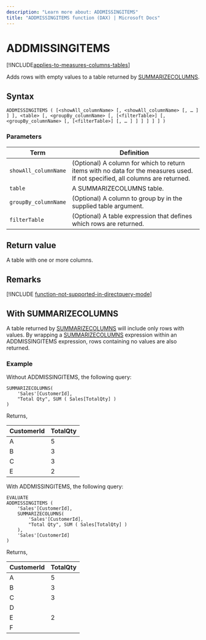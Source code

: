 ```yaml
---
description: "Learn more about: ADDMISSINGITEMS"
title: "ADDMISSINGITEMS function (DAX) | Microsoft Docs"
---
```

# ADDMISSINGITEMS

[!INCLUDE[applies-to-measures-columns-tables](includes/applies-to-measures-columns-tables.md)]

Adds rows with empty values to a table returned by [SUMMARIZECOLUMNS](summarizecolumns-function-dax.md).
  
## Syntax  
  
```dax
ADDMISSINGITEMS ( [<showAll_columnName> [, <showAll_columnName> [, … ] ] ], <table> [, <groupBy_columnName> [, [<filterTable>] [, <groupBy_columnName> [, [<filterTable>] [, … ] ] ] ] ] ] )
```
  
### Parameters  
  
|Term|Definition|  
|--------|--------------|  
|`showAll_columnName`| (Optional) A column for which to return items with no data for the measures used. If not specified, all columns are returned.|  
|`table`|A SUMMARIZECOLUMNS table.|  
|`groupBy_columnName`|(Optional) A column to group by in the supplied table argument.|
|`filterTable`|(Optional) A table expression that defines which rows are returned.|  

## Return value

A table with one or more columns.

## Remarks

[!INCLUDE [function-not-supported-in-directquery-mode](includes/function-not-supported-in-directquery-mode.md)]

## With SUMMARIZECOLUMNS

A table returned by [SUMMARIZECOLUMNS](summarizecolumns-function-dax.md) will include only rows with values. By wrapping a [SUMMARIZECOLUMNS](summarizecolumns-function-dax.md) expression within an ADDMISSINGITEMS expression, rows containing no values are also returned.

### Example

Without ADDMISSINGITEMS, the following query:

```dax
SUMMARIZECOLUMNS( 
    'Sales'[CustomerId], 
    "Total Qty", SUM ( Sales[TotalQty] )
)
```

Returns,

|CustomerId|TotalQty|
|--------------|------------|
|A|5|
|B|3|
|C|3|
|E|2|

With ADDMISSINGITEMS, the following query:

```dax
EVALUATE
ADDMISSINGITEMS (
    'Sales'[CustomerId],
    SUMMARIZECOLUMNS( 
        'Sales'[CustomerId],
        "Total Qty", SUM ( Sales[TotalQty] )
    ),
    'Sales'[CustomerId]
)
```

Returns,

|CustomerId|TotalQty|
|--------------|------------|
|A|5|
|B|3|
|C|3|
|D| |
|E|2|
|F| |
